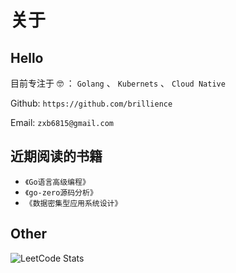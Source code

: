 # 关于


## Hello

目前专注于 🤓 ： `Golang` 、 `Kubernets` 、 `Cloud Native`

Github: `https://github.com/brillience`

Email: `zxb6815@gmail.com`

## 近期阅读的书籍

- `《Go语言高级编程》`
- `《go-zero源码分析》`
- `《数据密集型应用系统设计》`

## Other

<img class="mx-auto my-0 rounded-md" src="https://leetcard.jacoblin.cool/brilliancer?theme=light&amp;font=Marvel&amp;site=cn&amp;cache=3600" alt="LeetCode Stats">

